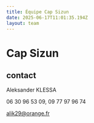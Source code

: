 ```yaml
---
title: Équipe Cap Sizun
date: 2025-06-17T11:01:35.194Z
layout: team
---
```


# Cap Sizun



## contact 

Aleksander KLESSA

06 30 96 53 09, 09 77 97 96 74

alik29@orange.fr

